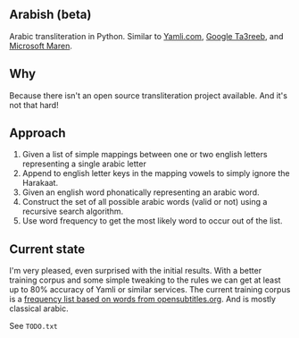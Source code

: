 ## Arabish (beta)

Arabic transliteration in Python. Similar to [Yamli.com](http://yamli.com), [Google Ta3reeb](http://www.google.com/intl/ar/inputtools/cloud/try/), and [Microsoft Maren](http://afkar.microsoft.com/en/maren/).

## Why

Because there isn't an open source transliteration project available. And it's not that hard!

## Approach

1. Given a list of simple mappings between one or two english letters representing a single arabic letter
2. Append to english letter keys in the mapping vowels to simply ignore the Harakaat.
2. Given an english word phonatically representing an arabic word.
3. Construct the set of all possible arabic words (valid or not) using a recursive search algorithm.
4. Use word frequency to get the most likely word to occur out of the list.

## Current state

I'm very pleased, even surprised with the initial results. With a better training corpus and some simple tweaking to the rules we can get at least up to 80% accuracy of Yamli or similar services.
The current training corpus is a [frequency list based on words from opensubtitles.org](http://invokeit.wordpress.com/frequency-word-lists/). And is mostly classical arabic.

See `TODO.txt`
